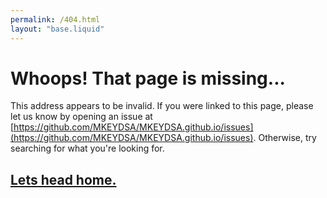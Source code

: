 ```yaml
---
permalink: /404.html
layout: "base.liquid"
---
```


# Whoops! That page is missing...

This address appears to be invalid. If you were linked to this page, please let us know by opening an issue at [https://github.com/MKEYDSA/MKEYDSA.github.io/issues](https://github.com/MKEYDSA/MKEYDSA.github.io/issues). Otherwise, try searching for what you're looking for.

## [Lets head home.](/)